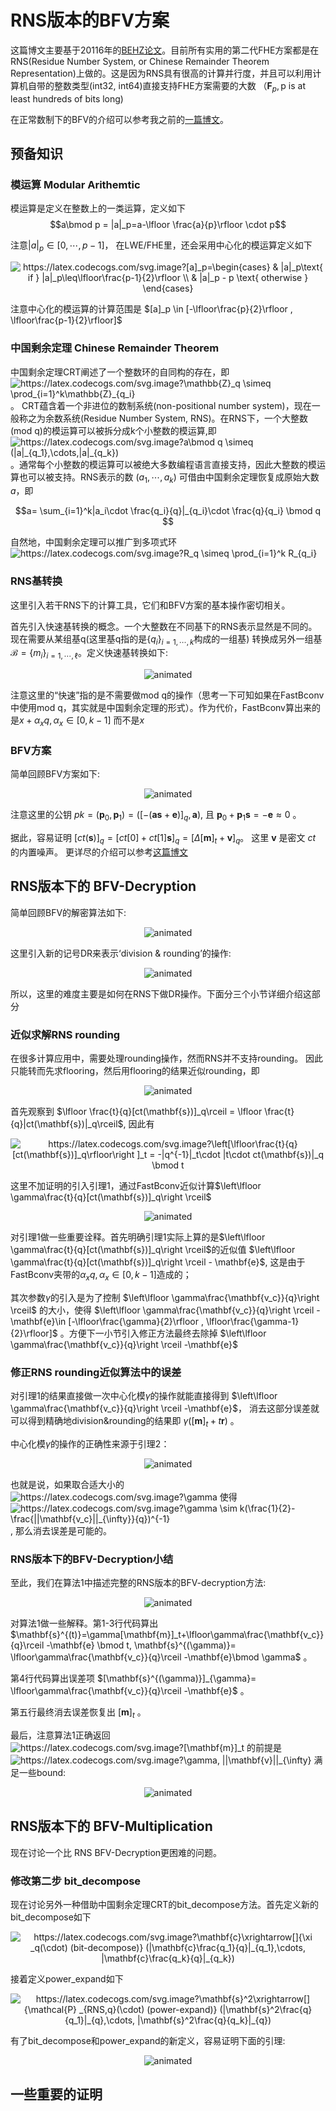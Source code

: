 # RNS版本的BFV方案

这篇博文主要基于20116年的[BEHZ论文](https://eprint.iacr.org/2016/510)。目前所有实用的第二代FHE方案都是在RNS(Residue Number System, or Chinese Remainder Theorem Representation)上做的。这是因为RNS具有很高的计算并行度，并且可以利用计算机自带的整数类型(int32, int64)直接支持FHE方案需要的大数
（$\mathbf{F}_{p}, \text{p is at least hundreds of bits long}$)

在正常数制下的BFV的介绍可以参考我之前的[一篇博文](https://github.com/davidhoo1988/davidhu.github.io/edit/gh-pages/pages/BFV/main.md)。


## 预备知识
### 模运算 Modular Arithemtic
模运算是定义在整数上的一类运算，定义如下
$$a\bmod p = |a|_p=a-\lfloor \frac{a}{p}\rfloor \cdot p$$

注意$|a|_p\in [0,\cdots,p-1]$， 在LWE/FHE里，还会采用中心化的模运算定义如下
 <p align="center">
<img src="https://latex.codecogs.com/svg.image?[a]_p=\begin{cases}&space;&&space;|a|_p\text{&space;if&space;}&space;|a|_p\leq\lfloor\frac{p-1}{2}\rfloor&space;\\&space;&&space;|a|_p&space;-&space;p&space;\text{&space;otherwise&space;}&space;&space;\end{cases}" title="https://latex.codecogs.com/svg.image?[a]_p=\begin{cases} & |a|_p\text{ if } |a|_p\leq\lfloor\frac{p-1}{2}\rfloor \\ & |a|_p - p \text{ otherwise } \end{cases}" />
</p>

注意中心化的模运算的计算范围是 $[a]_p \in [-\lfloor\frac{p}{2}\rfloor , \lfloor\frac{p-1}{2}\rfloor]$

### 中国剩余定理 Chinese Remainder Theorem
中国剩余定理CRT阐述了一个整数环的自同构的存在，即 <img src="https://latex.codecogs.com/svg.image?\mathbb{Z}_q&space;&space;\simeq&space;\prod_{i=1}^k\mathbb{Z}_{q_i}" title="https://latex.codecogs.com/svg.image?\mathbb{Z}_q \simeq \prod_{i=1}^k\mathbb{Z}_{q_i}" />。 CRT蕴含着一个非进位的数制系统(non-positional number system)，现在一般称之为余数系统(Residue Number System, RNS)。在RNS下，一个大整数(mod q)的模运算可以被拆分成k个小整数的模运算,即 <img src="https://latex.codecogs.com/svg.image?a\bmod&space;q&space;\simeq&space;(|a|_{q_1},\cdots,|a|_{q_k})" title="https://latex.codecogs.com/svg.image?a\bmod q \simeq (|a|_{q_1},\cdots,|a|_{q_k})" /> 。通常每个小整数的模运算可以被绝大多数编程语言直接支持，因此大整数的模运算也可以被支持。RNS表示的数 $(a_1,\cdots,a_k)$ 可借由中国剩余定理恢复成原始大数 $a$，即

$$a= \sum_{i=1}^k|a_i\cdot \frac{q_i}{q}|_{q_i}\cdot \frac{q}{q_i} \bmod q $$

自然地，中国剩余定理可以推广到多项式环 <img src="https://latex.codecogs.com/svg.image?R_q&space;&space;\simeq&space;\prod_{i=1}^k&space;R_{q_i}" title="https://latex.codecogs.com/svg.image?R_q \simeq \prod_{i=1}^k R_{q_i}" />

### RNS基转换
这里引入若干RNS下的计算工具，它们和BFV方案的基本操作密切相关。

首先引入快速基转换的概念。一个大整数在不同基下的RNS表示显然是不同的。现在需要从某组基q(这里基q指的是$\{q_i\}_{i=1,\cdots,k}$构成的一组基) 转换成另外一组基$\mathcal{B}=\{m_i\}_{i=1,\cdots,\ell}$。定义快速基转换如下:


<p align="center">
  <img src="fig/RNS_fastBconv.PNG" alt="animated"/>
</p>


注意这里的“快速”指的是不需要做mod q的操作（思考一下可知如果在FastBconv中使用mod q，其实就是中国剩余定理的形式）。作为代价，FastBconv算出来的是$x+\alpha_xq, \alpha_x\in[0,k-1]$ 而不是$x$


### BFV方案
简单回顾BFV方案如下:

 <p align="center">
  <img src="fig/BFV_basic.PNG" alt="animated"/>
</p>

注意这里的公钥 $pk=(\mathbf{p}_0, \mathbf{p}_1)=([-(\mathbf{as}+\mathbf{e})]_q, \mathbf{a})$, 且 
$\mathbf{p}_0+\mathbf{p}_1\mathbf{s}=-\mathbf{e}\approx 0$ 。

据此，容易证明 $[ct(\mathbf{s})]_q = [ct[0]+ct[1]\mathbf{s}]_q = [\Delta [\mathbf{m}]_t + \mathbf{v}]_q$。 这里 $\mathbf{v}$ 是密文 $ct$ 的内置噪声。
更详尽的介绍可以参考[这篇博文](https://github.com/davidhoo1988/davidhu.github.io/edit/gh-pages/pages/BFV/main.md)

## RNS版本下的 BFV-Decryption
简单回顾BFV的解密算法如下:
 <p align="center">
  <img src="fig/BFV_decrypt.PNG" alt="animated"/>
</p>

这里引入新的记号DR来表示‘division & rounding’的操作:
 <p align="center">
  <img src="fig/BFV_dr.PNG" alt="animated"/>
</p>

所以，这里的难度主要是如何在RNS下做DR操作。下面分三个小节详细介绍这部分

### 近似求解RNS rounding
在很多计算应用中，需要处理rounding操作，然而RNS并不支持rounding。 因此只能转而先求flooring，然后用flooring的结果近似rounding，即 
<p align="center">
  <img src="fig/RNS_floor.PNG" alt="animated"/>
</p>

首先观察到 $\lfloor \frac{t}{q}[ct(\mathbf{s})]_q\rceil = \lfloor \frac{t}{q}|ct(\mathbf{s})|_q\rceil$, 因此有
<p align="center">
<img src="https://latex.codecogs.com/svg.image?\left[\lfloor\frac{t}{q}[ct(\mathbf{s})]_q\rfloor\right&space;]_t&space;=&space;-|q^{-1}|_t\cdot&space;|t\cdot&space;ct(\mathbf{s})|_q&space;\bmod&space;t" title="https://latex.codecogs.com/svg.image?\left[\lfloor\frac{t}{q}[ct(\mathbf{s})]_q\rfloor\right ]_t = -|q^{-1}|_t\cdot |t\cdot ct(\mathbf{s})|_q \bmod t" />
</p>

这里不加证明的引入引理1，通过FastBconv近似计算$\left\lfloor \gamma\frac{t}{q}[ct(\mathbf{s})]_q\right \rceil$
<p align="center">
  <img src="fig/BFV_lemma1.PNG" alt="animated"/>
</p>

对引理1做一些重要诠释。首先明确引理1实际上算的是$\left\lfloor \gamma\frac{t}{q}[ct(\mathbf{s})]_q\right \rceil$的近似值 $\left\lfloor \gamma\frac{t}{q}[ct(\mathbf{s})]_q\right \rceil - \mathbf{e}$, 这是由于FastBconv夹带的$\alpha_xq, \alpha_x\in[0,k-1]$造成的；

其次参数$\gamma$的引入是为了控制 $\left\lfloor \gamma\frac{\mathbf{v_c}}{q}\right \rceil$ 的大小，使得 
$\left\lfloor \gamma\frac{\mathbf{v_c}}{q}\right \rceil -\mathbf{e}\in [-\lfloor\frac{\gamma}{2}\rfloor , \lfloor\frac{\gamma-1}{2}\rfloor]$ 。方便下一小节引入修正方法最终去除掉 $\left\lfloor \gamma\frac{\mathbf{v_c}}{q}\right \rceil -\mathbf{e}$

### 修正RNS rounding近似算法中的误差
对引理1的结果直接做一次中心化模$\gamma$的操作就能直接得到 $\left\lfloor \gamma\frac{\mathbf{v_c}}{q}\right \rceil -\mathbf{e}$， 
消去这部分误差就可以得到精确地division&rounding的结果即 $\gamma([\mathbf{m}]_t+t\mathbf{r})$ 。

中心化模$\gamma$的操作的正确性来源于引理2：
<p align="center">
  <img src="fig/BFV_lemma2.PNG" alt="animated"/>
</p>

<div>也就是说，如果取合适大小的 <img src="https://latex.codecogs.com/svg.image?\gamma" title="https://latex.codecogs.com/svg.image?\gamma" /> 使得 <img src="https://latex.codecogs.com/svg.image?\gamma&space;\sim&space;k(\frac{1}{2}-\frac{||\mathbf{v_c}||_{\infty}}{q})^{-1}" title="https://latex.codecogs.com/svg.image?\gamma \sim k(\frac{1}{2}-\frac{||\mathbf{v_c}||_{\infty}}{q})^{-1}" /> , 那么消去误差是可能的。</div>

### RNS版本下的BFV-Decryption小结
至此，我们在算法1中描述完整的RNS版本的BFV-decryption方法:

<p align="center">
  <img src="fig/BFV_rns_decrypt.PNG" alt="animated"/>
</p>

对算法1做一些解释。第1-3行代码算出 $\mathbf{s}^{(t)}=\gamma[\mathbf{m}]_t+\lfloor\gamma\frac{\mathbf{v_c}}{q}\rceil -\mathbf{e} \bmod t, \mathbf{s}^{(\gamma)}= \lfloor\gamma\frac{\mathbf{v_c}}{q}\rceil -\mathbf{e}\bmod \gamma$ 。 

第4行代码算出误差项 $[\mathbf{s}^{(\gamma)}]_{\gamma}= \lfloor\gamma\frac{\mathbf{v_c}}{q}\rceil -\mathbf{e}$ 。 

第五行最终消去误差恢复出 $[\mathbf{m}]_t$ 。

最后，注意算法1正确返回 <img src="https://latex.codecogs.com/svg.image?[\mathbf{m}]_t" title="https://latex.codecogs.com/svg.image?[\mathbf{m}]_t" /> 的前提是 <img src="https://latex.codecogs.com/svg.image?\gamma,&space;||\mathbf{v}||_{\infty}" title="https://latex.codecogs.com/svg.image?\gamma, ||\mathbf{v}||_{\infty}" /> 满足一些bound:

<p align="center">
  <img src="fig/BFV_rns_decrypt_bound.PNG" alt="animated"/>
</p>


## RNS版本下的 BFV-Multiplication
现在讨论一个比 RNS BFV-Decryption更困难的问题。

### 修改第二步 bit_decompose
现在讨论另外一种借助中国剩余定理CRT的bit_decompose方法。首先定义新的bit_decompose如下

<p align="center">
<img src="https://latex.codecogs.com/svg.image?\mathbf{c}\xrightarrow[]{\xi&space;_q(\cdot)&space;(bit-decompose)}&space;(|\mathbf{c}\frac{q_1}{q}|_{q_1},\cdots,&space;|\mathbf{c}\frac{q_k}{q}|_{q_k})" title="https://latex.codecogs.com/svg.image?\mathbf{c}\xrightarrow[]{\xi _q(\cdot) (bit-decompose)} (|\mathbf{c}\frac{q_1}{q}|_{q_1},\cdots, |\mathbf{c}\frac{q_k}{q}|_{q_k})" />
</p>

接着定义power_expand如下

<p align="center">
<img src="https://latex.codecogs.com/svg.image?\mathbf{s}^2\xrightarrow[]{\mathcal{P}&space;_{RNS,q}(\cdot)&space;(power-expand)}&space;(|\mathbf{s}^2\frac{q}{q_1}|_{q},\cdots,&space;|\mathbf{s}^2\frac{q}{q_k}|_{q})" title="https://latex.codecogs.com/svg.image?\mathbf{s}^2\xrightarrow[]{\mathcal{P} _{RNS,q}(\cdot) (power-expand)} (|\mathbf{s}^2\frac{q}{q_1}|_{q},\cdots, |\mathbf{s}^2\frac{q}{q_k}|_{q})" />
</p>

有了bit_decompose和power_expand的新定义，容易证明下面的引理:

<p align="center">
  <img src="fig/BFV_rns_lemma8.PNG" alt="animated"/>
</p>

 
## 一些重要的证明
